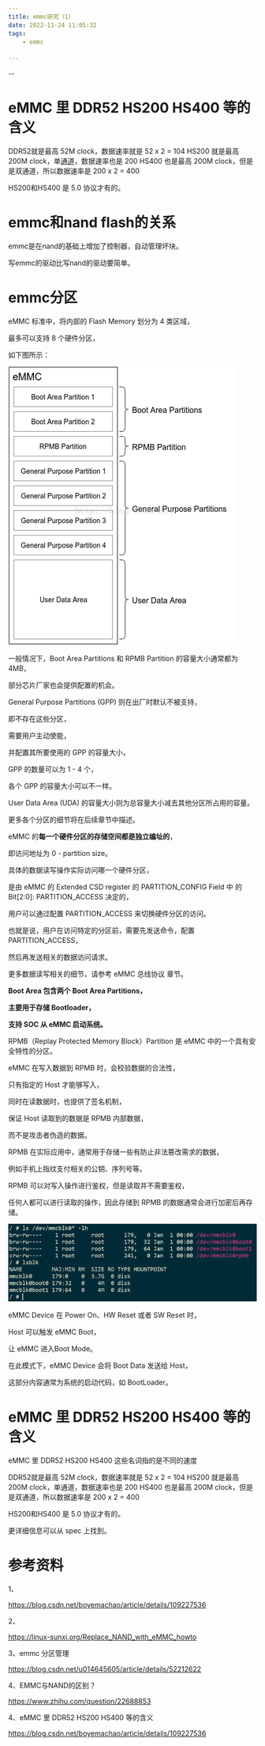 ```yaml
---
title: emmc研究（1）
date: 2022-11-24 11:05:32
tags:
	- emmc

---
```


--

# eMMC 里 DDR52 HS200 HS400 等的含义

DDR52就是最高 52M clock，数据速率就是 52 x 2 = 104
HS200 就是最高 200M clock，单[通道](https://so.csdn.net/so/search?q=通道&spm=1001.2101.3001.7020)，数据速率也是 200
HS400 也是最高 200M clock，但是是双通道，所以数据速率是 200 x 2 = 400

HS200和HS400 是 5.0 协议才有的。

# emmc和nand flash的关系

emmc是在nand的基础上增加了控制器，自动管理坏块。

写emmc的驱动比写nand的驱动要简单。

# emmc分区

eMMC 标准中，将内部的 Flash Memory 划分为 4 类区域，

最多可以支持 8 个硬件分区，

如下图所示：

![img](images/random_name/20160815165048934)



一般情况下，Boot Area Partitions 和 RPMB Partition 的容量大小通常都为 4MB，

部分芯片厂家也会提供配置的机会。

General Purpose Partitions (GPP) 则在出厂时默认不被支持，

即不存在这些分区，

需要用户主动使能，

并配置其所要使用的 GPP 的容量大小，

GPP 的数量可以为 1 - 4 个，

各个 GPP 的容量大小可以不一样。

User Data Area (UDA) 的容量大小则为总容量大小减去其他分区所占用的容量。

更多各个分区的细节将在后续章节中描述。



eMMC 的**每一个硬件分区的存储空间都是独立编址的**，

即访问地址为 0 - partition size。

具体的数据读写操作实际访问哪一个硬件分区，

是由 eMMC 的 Extended CSD register 的 PARTITION_CONFIG Field 中 的 Bit[2:0]: PARTITION_ACCESS 决定的，

用户可以通过配置 PARTITION_ACCESS 来切换硬件分区的访问。

也就是说，用户在访问特定的分区前，需要先发送命令，配置 PARTITION_ACCESS，

然后再发送相关的数据访问请求。

更多数据读写相关的细节，请参考 eMMC 总线协议 章节。



**Boot Area 包含两个 Boot Area Partitions，**

**主要用于存储 Bootloader，**

**支持 SOC 从 eMMC 启动系统。**



RPMB（Replay Protected Memory Block）Partition 是 eMMC 中的一个具有安全特性的分区。

eMMC 在写入数据到 RPMB 时，会校验数据的合法性，

只有指定的 Host 才能够写入，

同时在读数据时，也提供了签名机制，

保证 Host 读取到的数据是 RPMB 内部数据，

而不是攻击者伪造的数据。

RPMB 在实际应用中，通常用于存储一些有防止非法篡改需求的数据，

例如手机上指纹支付相关的公钥、序列号等。

RPMB 可以对写入操作进行鉴权，但是读取并不需要鉴权，

任何人都可以进行读取的操作，因此存储到 RPMB 的数据通常会进行加密后再存储。

![image-20230306145041044](images/random_name/image-20230306145041044.png)





eMMC Device 在 Power On、HW Reset 或者 SW Reset 时，

Host 可以触发 eMMC Boot，

让 eMMC 进入Boot Mode。

在此模式下，eMMC Device 会将 Boot Data 发送给 Host，

这部分内容通常为系统的启动代码，如 BootLoader。





# eMMC 里 DDR52 HS200 HS400 等的含义

eMMC 里 DDR52 HS200 HS400 这些名词指的是不同的速度

DDR52就是最高 52M clock，数据速率就是 52 x 2 = 104
HS200 就是最高 200M clock，单通道，数据速率也是 200
HS400 也是最高 200M clock，但是是双通道，所以数据速率是 200 x 2 = 400

HS200和HS400 是 5.0 协议才有的。

更详细信息可以从 spec 上找到。

# 参考资料

1、

https://blog.csdn.net/boyemachao/article/details/109227536

2、

https://linux-sunxi.org/Replace_NAND_with_eMMC_howto

3、emmc 分区管理

https://blog.csdn.net/u014645605/article/details/52212622

4、EMMC与NAND的区别？

https://www.zhihu.com/question/22688853

4、eMMC 里 DDR52 HS200 HS400 等的含义

https://blog.csdn.net/boyemachao/article/details/109227536